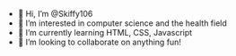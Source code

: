 - 👋 Hi, I’m @Skiffy106
- 👀 I’m interested in computer science and the health field
- 🌱 I’m currently learning HTML, CSS, Javascript
- 💞️ I’m looking to collaborate on anything fun!

<!---
Skiffy106/Skiffy106 is a ✨ special ✨ repository because its `README.md` (this file) appears on your GitHub profile.
You can click the Preview link to take a look at your changes.
--->
